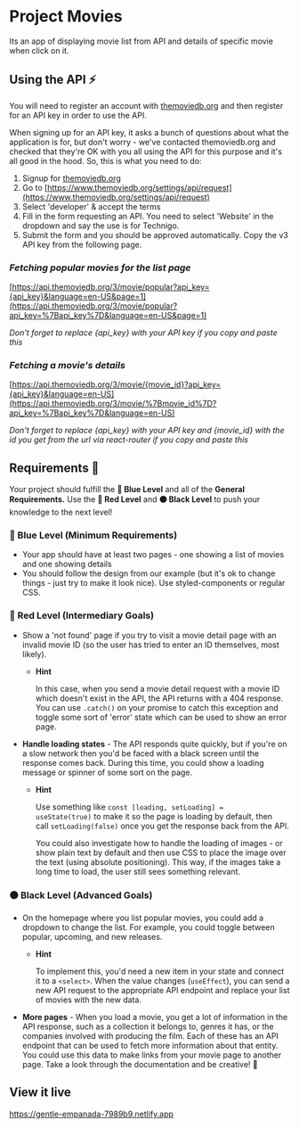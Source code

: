 # Project Movies
Its an app of displaying movie list from API and details of specific movie when click on it.

## Using the API ⚡️

You will need to register an account with [themoviedb.org](https://www.themoviedb.org/) and then register for an API key in order to use the API.

When signing up for an API key, it asks a bunch of questions about what the application is for, but don't worry - we've contacted themoviedb.org and checked that they're OK with you all using the API for this purpose and it's all good in the hood. So, this is what you need to do:

1. Signup for [themoviedb.org](https://www.themoviedb.org/account/signup)
2. Go to [https://www.themoviedb.org/settings/api/request](https://www.themoviedb.org/settings/api/request)
3. Select 'developer' & accept the terms
4. Fill in the form requesting an API. You need to select 'Website' in the dropdown and say the use is for Technigo.
5. Submit the form and you should be approved automatically. Copy the v3 API key from the following page.

### *Fetching popular movies for the list page*

[https://api.themoviedb.org/3/movie/popular?api_key={api_key}&language=en-US&page=1](https://api.themoviedb.org/3/movie/popular?api_key=%7Bapi_key%7D&language=en-US&page=1)

*Don't forget to replace {api_key} with your API key if you copy and paste this*

### *Fetching a movie's details*

[https://api.themoviedb.org/3/movie/{movie_id}?api_key={api_key}&language=en-US](https://api.themoviedb.org/3/movie/%7Bmovie_id%7D?api_key=%7Bapi_key%7D&language=en-US)

*Don't forget to replace {api_key} with your API key and {movie_id} with the id you get from the url via react-router if you copy and paste this*

## Requirements 🧪

Your project should fulfill the **🔵  Blue Level** and all of the **General Requirements.** Use the **🔴  Red Level** and **⚫  Black Level** to push your knowledge to the next level!

### **🔵  Blue Level (Minimum Requirements)**

- Your app should have at least two pages - one showing a list of movies and one showing details
- You should follow the design from our example (but it's ok to change things - just try to make it look nice). Use styled-components or regular CSS.

### **🔴  Red Level (Intermediary Goals)**

- Show a 'not found' page if you try to visit a movie detail page with an invalid movie ID (so the user has tried to enter an ID themselves, most likely).
    - **Hint**
        
        In this case, when you send a movie detail request with a movie ID which doesn't exist in the API, the API returns with a 404 response. You can use `.catch()` on your promise to catch this exception and toggle some sort of 'error' state which can be used to show an error page.
        
- **Handle loading states** - The API responds quite quickly, but if you're on a slow network then you'd be faced with a black screen until the response comes back. During this time, you could show a loading message or spinner of some sort on the page.
    - **Hint**
        
        Use something like `const [loading, setLoading] = useState(true)` to make it so the page is loading by default, then call `setLoading(false)` once you get the response back from the API.
        
        You could also investigate how to handle the loading of images - or show plain text by default and then use CSS to place the image over the text (using absolute positioning). This way, if the images take a long time to load, the user still sees something relevant.
        

### **⚫  Black Level (Advanced Goals)**

- On the homepage where you list popular movies, you could add a dropdown to change the list. For example, you could toggle between popular, upcoming, and new releases.
    - **Hint**
        
        To implement this, you'd need a new item in your state and connect it to a `<select>`. When the value changes (`useEffect`), you can send a new API request to the appropriate API endpoint and replace your list of movies with the new data.
        
- **More pages** - When you load a movie, you get a lot of information in the API response, such as a collection it belongs to, genres it has, or the companies involved with producing the film. Each of these has an API endpoint that can be used to fetch more information about that entity. You could use this data to make links from your movie page to another page. Take a look through the documentation and be creative! 🎨

## View it live

https://gentle-empanada-7989b9.netlify.app
